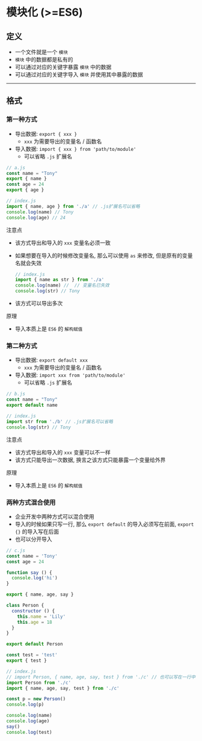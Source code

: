 # 模块化 (>=ES6)



## 定义

- 一个文件就是一个 `模块`
- `模块` 中的数据都是私有的
- 可以通过对应的关键字暴露 `模块` 中的数据
- 可以通过对应的关键字导入 `模块` 并使用其中暴露的数据

---

## 格式



### 第一种方式

- 导出数据: `export { xxx }`
    - `xxx` 为需要导出的变量名 / 函数名
- 导入数据: `import { xxx } from 'path/to/module'`
    - 可以省略 `.js` 扩展名

```js
// a.js
const name = "Tony"
export { name }
const age = 24
export { age }
```

```js
// index.js
import { name, age } from './a' // .js扩展名可以省略
console.log(name) // Tony
console.log(age) // 24
```

注意点

- 该方式导出和导入的 `xxx` 变量名必须一致

- 如果想要在导入的时候修改变量名, 那么可以使用 `as` 来修改, 但是原有的变量名就会失效

    ```js
    // index.js
    import { name as str } from './a'
    console.log(name) //  // 变量名已失效
    console.log(str) // Tony
    ```

- 该方式可以导出多次

原理

- 导入本质上是 `ES6` 的 `解构赋值`



### 第二种方式

- 导出数据: `export default xxx`
    - `xxx` 为需要导出的变量名 / 函数名
- 导入数据: `import xxx from 'path/to/module'`
    - 可以省略 `.js` 扩展名

```js
// b.js
const name = "Tony"
export default name
```

```js
// index.js
import str from './b' // .js扩展名可以省略
console.log(str) // Tony
```

注意点

- 该方式导出和导入的 `xxx` 变量可以不一样
- 该方式只能导出一次数据, 换言之该方式只能暴露一个变量给外界

原理

- 导入本质上是 `ES6` 的 `解构赋值`



### 两种方式混合使用

- 企业开发中两种方式可以混合使用
- 导入的时候如果只写一行, 那么 `export default` 的导入必须写在前面, `export {}` 的导入写在后面
- 也可以分开导入

```js
// c.js
const name = 'Tony'
const age = 24

function say () {
  console.log('hi')
}

export { name, age, say }

class Person {
  constructor () {
    this.name = 'Lily'
    this.age = 18
  }
}

export default Person

const test = 'test'
export { test }
```

```js
// index.js
// import Person, { name, age, say, test } from './c' // 也可以写在一行中, 但是Person必须写在前面
import Person from './c'
import { name, age, say, test } from './c'

const p = new Person()
console.log(p)

console.log(name)
console.log(age)
say()
console.log(test)
```



